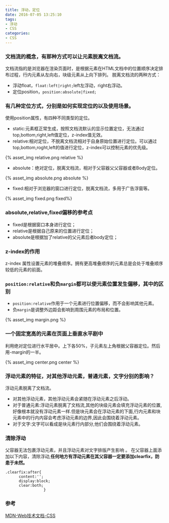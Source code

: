 ```yaml
---
title: 浮动，定位
date: 2016-07-05 13:25:10
tags:
- 浮动
- CSS
categories:
- CSS
---
```


### 文档流的概念，有那种方式可以让元素脱离文档流。

文档流指的是浏览器在渲染页面时，是根据元素在HTML文档中的位置顺序决定排布过程，行内元素从左向右，块级元素从上向下排列。
脱离文档流的两种方式：

* 浮动float，`float:left|right;`left左浮动，right右浮动。
* 定位position，`position:absolute|fixed;`

<!-- more -->
### 有几种定位方式，分别是如何实现定位的以及使用场景。

使用position属性，有四种不同类型的定位。

* static:元素框正常生成，按照文档流默认的显示位置定位，无法通过top,bottom,right,left值定位，z-index值无效。
* relative:相对定位，不脱离文档流相对于自身原始位置进行定位。可以通过top,bottom,roght,left的值进行定位，z-index可以控制元素的优先级。

{% asset_img relative.png relative %}

* absolute：绝对定位，脱离文档流，相对于父容器父父容器或者Body定位。

{% asset_img absolute.png absolute %}

* fixed:相对于浏览器的窗口进行定位，脱离文档流，多用于广告浮窗等。

{% asset_img fixed.png fixed%}

### absolute,relative,fixed偏移的参考点

* fixed是根据窗口本身进行定位；
* relative是根据自己原来的位置进行定位；
* absolute是根据加了relative的父元素后者body定位；

### z-index的作用

z-index 属性设置元素的堆叠顺序。拥有更高堆叠顺序的元素总是会处于堆叠顺序较低的元素的前面。

### `position:relative`和负`margin`都可以使元素位置发生偏移，其中的区别

* `position:relative`作用于一个元素进行位置偏移，而不会影响其他元素。
* 负`margin`是调整外边距会影响到周围元素的布局和位置。

{% asset_img margin.png %}

### 一个固定宽高的元素在页面上垂直水平剧中
利用绝对定位进行水平居中。上下各50%，子元素左上角根据父容器定位。然后用-margin的一半。

{% asset_img center.png center %}

### 浮动元素的特征，对其他浮动元素，普通元素，文字分别的影响？

浮动元素脱离了文档流。

* 对其他浮动元素，其他浮动元素会紧随在浮动元素之后浮动。
* 对于普通元素:浮动元素脱离了文档流,其他的块级元素会填充浮动元素的位置,好像根本就没有浮动元素一样.但是块元素会在浮动元素的下面,行内元素和块元素中的行内内容会考虑浮动元素的边界,因此会围绕着浮动元素。
* 对于文字:文字可以看成是块元素行内部分,他们会围绕着浮动元素。

### 清除浮动

父容器无法包裹浮动元素，并且浮动元素对文字排版产生影响 。
在父容器上面添加以下内容，清除浮动,**任何地方有浮动元素在其父容器一定要添加clearfix，防患于未然。**

```
.clearfix:after{
      content:'';
      display:block;
      clear:both; 
                 }
```

### 参考
[MDN-Web技术文档-CSS](https://developer.mozilla.org/zh-CN/docs/Web/CSS)
